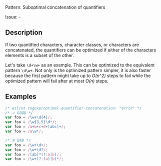 Pattern: Suboptimal concatenation of quantifiers

Issue: -

## Description

If two quantified characters, character classes, or characters are concatenated, the quantifiers can be optimized if either of the characters elements is a subset of the other.

Let's take `\d+\w+` as an example. This can be optimized to the equivalent pattern `\d\w+`. Not only is the optimized pattern simpler, it is also faster because the first pattern might take up to _O(n^2)_ steps to fail while the optimized pattern will fail after at most _O(n)_ steps.

## Examples

```js
/* eslint regexp/optimal-quantifier-concatenation: "error" */
/* ✓ GOOD */
var foo = /\w+\d{4}/;
var foo = /\w{3,5}\d*/;
var foo = /a+b+c+d+[abc]+/;
var foo = /a\w*/;

/* ✗ BAD */
var foo = /\w+\d+/;
var foo = /\w+\d?/;
var foo = /[ab]*(?:a|b)/;
var foo = /\w+(?:(a)|b)*/;
```
